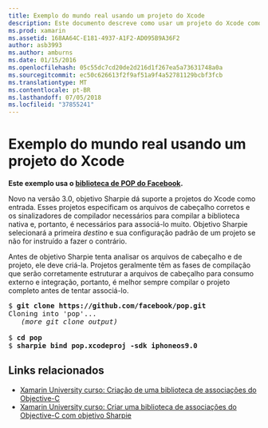 ```yaml
---
title: Exemplo do mundo real usando um projeto do Xcode
description: Este documento descreve como usar um projeto do Xcode como uma entrada direta para o objetivo Sharpie, simplificando o processo de criação de associações do c# para o código Objective-C.
ms.prod: xamarin
ms.assetid: 168AA64C-E181-4937-A1F2-AD095B9A36F2
author: asb3993
ms.author: amburns
ms.date: 01/15/2016
ms.openlocfilehash: 05c55dc7cd20de2d216d1f267ea5a73631748a0a
ms.sourcegitcommit: ec50c626613f2f9af51a9f4a52781129bcbf3fcb
ms.translationtype: MT
ms.contentlocale: pt-BR
ms.lasthandoff: 07/05/2018
ms.locfileid: "37855241"
---
```

# <a name="real-world-example-using-an-xcode-project"></a>Exemplo do mundo real usando um projeto do Xcode

**Este exemplo usa o [biblioteca de POP do Facebook](https://github.com/facebook/pop).**

Novo na versão 3.0, objetivo Sharpie dá suporte a projetos do Xcode como entrada. Esses projetos especificam os arquivos de cabeçalho corretos e os sinalizadores de compilador necessários para compilar a biblioteca nativa e, portanto, é necessários para associá-lo muito. Objetivo Sharpie selecionará a primeira _destino_ e sua configuração padrão de um projeto se não for instruído a fazer o contrário.

Antes de objetivo Sharpie tenta analisar os arquivos de cabeçalho e de projeto, ele deve criá-la. Projetos geralmente têm as fases de compilação que serão corretamente estruturar a arquivos de cabeçalho para consumo externo e integração, portanto, é melhor sempre compilar o projeto completo antes de tentar associá-lo.

<pre>$ <b>git clone https://github.com/facebook/pop.git</b>
Cloning into 'pop'...
   <em>(more git clone output)</em>

$ <b>cd pop</b>
$ <b>sharpie bind pop.xcodeproj -sdk iphoneos9.0</b></pre>

## <a name="related-links"></a>Links relacionados

- [Xamarin University curso: Criação de uma biblioteca de associações do Objective-C](https://university.xamarin.com/classes/track/all#building-an-objective-c-bindings-library)
- [Xamarin University curso: Criar uma biblioteca de associações do Objective-C com objetivo Sharpie](https://university.xamarin.com/classes/track/all#build-an-objective-c-bindings-library-with-objective-sharpie)